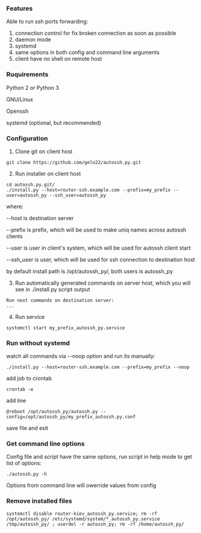 ### Features

Able to run ssh ports forwarding:

1. connection control for fix broken connection as soon as possible
2. daemon mode
3. systemd
4. same options in both config and command line arguments
5. client have no shell on remote host

### Ruquirements

Python 2 or Python 3

GNU/Linux

Openssh

systemd (optional, but recommended)

### Configuration

1. Clone git on client host
~~~~
git clone https://github.com/gelo22/autossh.py.git
~~~~
2. Run installer on client host
~~~~
cd autossh.py.git/
./install.py --host=router-ssh.example.com --prefix=my_prefix --user=autossh_py --ssh_user=autossh_py
~~~~
where:

--host is destination server
 
--prefix is prefix, which will be used to make uniq names across autossh clients

--user is user in client's system, which will be used for autossh client start

--ssh_user is user, which will be used for ssh connection to destination host

by default install path is /opt/autossh_py/, both users is autossh_py

3. Run automatically generated commands on server host, which you will see in ./install.py script output
~~~~
Run next commands on destination server:
...
~~~~
4. Run service
~~~~
systemctl start my_prefix_autossh_py.service
~~~~

### Run without systemd

watch all commands via --noop option and run its manually:
~~~~
./install.py --host=router-ssh.example.com --prefix=my_prefix --noop
~~~~
add job to crontab
~~~~
crontab -e
~~~~
add line
~~~~
@reboot /opt/autossh_py/autossh.py --config=/opt/autossh_py/my_prefix_autossh.py.conf
~~~~
save file and exit

### Get command line options

Config file and script have the same options, run script in help mode to get list of options:
~~~~
./autossh.py -h
~~~~

Options from command line will owerride values from config

### Remove installed files
~~~~
systemctl disable router-kiev_autossh_py.service; rm -rf /opt/autossh_py/ /etc/systemd/system/*_autossh_py.service /tmp/autossh_py/ ; userdel -r autossh_py; rm -rf /home/autossh_py/
~~~~
